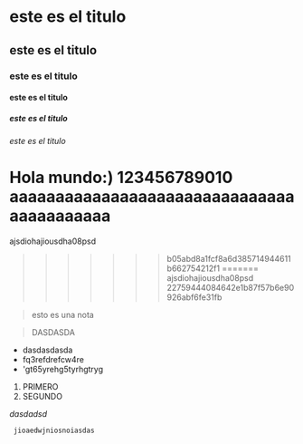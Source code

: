 
# este es el titulo
## este es el titulo
### este es el titulo
#### este es el titulo
##### este es el titulo
###### este es el titulo



Hola mundo:) 
123456789010
aaaaaaaaaaaaaaaaaaaaaaaaaaaaaaaaaaaaaaaaaa
=====
ajsdiohajiousdha08psd
>>>>>>> b05abd8a1fcf8a6d385714944611b662754212f1
=======
ajsdiohajiousdha08psd
>>>>>>> 22759444084642e1b87f57b6e90926abf6fe31fb

> esto es una nota

> DASDASDA


- dasdasdasda
- fq3refdrefcw4re
- 'gt65yrehg5tyrhgtryg

1. PRIMERO
2. SEGUNDO

*dasdadsd*


     jioaedwjniosnoiasdas